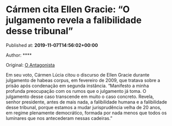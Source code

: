 
# Cármen cita Ellen Gracie: “O julgamento revela a falibilidade desse tribunal”

Published at: **2019-11-07T14:56:02+00:00**

Author: ****

Original: [O Antagonista](https://www.oantagonista.com/brasil/carmen-cita-ellen-gracie-o-julgamento-revela-a-falibilidade-desse-tribunal/)

Em seu voto, Cármen Lúcia citou o discurso de Ellen Gracie durante julgamento de habeas corpus, em fevereiro de 2009, que tratava sobre a prisão após condenação em segunda instância.
“Manifesto a minha profunda preocupação com os rumos que o julgamento já toma. O julgamento desse caso transcende em muito o caso concreto. Revela, senhor presidente, antes de mais nada, a falibilidade humana e a falibilidade desse tribunal, porque estamos a mudar jurisprudência velha de 20 anos, em regime plenamente democrático, formada por nada menos que todos os luminares que nos antecederam nessas cadeiras.”
